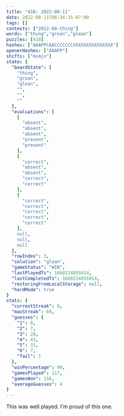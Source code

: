 ```yaml
---
title: "418: 2022-08-11"
date: 2022-08-11T06:34:15-07:00
tags: []
contests: ["2022-08-thing"]
words: ["thing","groan","glean"]
puzzles: [418]
hashes: ["AAAPPCAACCCCCCCXXXXXXXXXXXXXXX"]
openerHashes: ["AAAPP"]
shifts: ["msmjx"]
state: {
  "boardState": [
    "thing",
    "groan",
    "glean",
    "",
    "",
    ""
  ],
  "evaluations": [
    [
      "absent",
      "absent",
      "absent",
      "present",
      "present"
    ],
    [
      "correct",
      "absent",
      "absent",
      "correct",
      "correct"
    ],
    [
      "correct",
      "correct",
      "correct",
      "correct",
      "correct"
    ],
    null,
    null,
    null
  ],
  "rowIndex": 3,
  "solution": "glean",
  "gameStatus": "WIN",
  "lastPlayedTs": 1660224855014,
  "lastCompletedTs": 1660224855014,
  "restoringFromLocalStorage": null,
  "hardMode": true
}
stats: {
  "currentStreak": 9,
  "maxStreak": 69,
  "guesses": {
    "1": 0,
    "2": 7,
    "3": 28,
    "4": 43,
    "5": 31,
    "6": 7,
    "fail": 1
  },
  "winPercentage": 99,
  "gamesPlayed": 117,
  "gamesWon": 116,
  "averageGuesses": 4
}
---
```


<!-- more -->
This was well played. I'm proud of this one.
